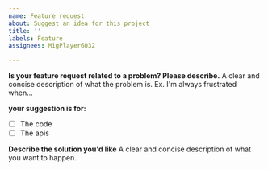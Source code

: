 ```yaml
---
name: Feature request
about: Suggest an idea for this project
title: ''
labels: Feature
assignees: MigPlayer6032

---
```


**Is your feature request related to a problem? Please describe.**
A clear and concise description of what the problem is. Ex. I'm always frustrated when...

**your suggestion is for:**
- [ ] The code
- [ ] The apis

**Describe the solution you'd like**
A clear and concise description of what you want to happen.
